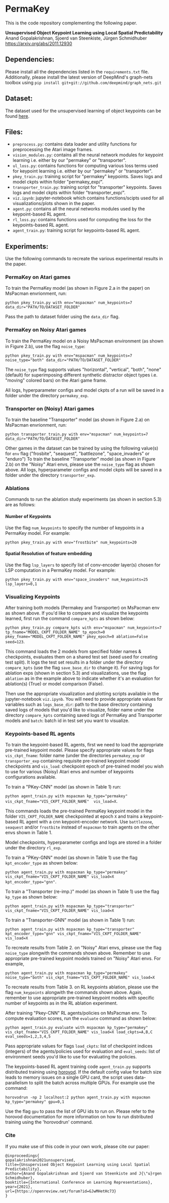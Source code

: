 # PermaKey
This is the code repository complementing the following paper. 

**Unsupervised Object Keypoint Learning using Local Spatial Predictability**  
Anand Gopalakrishnan, Sjoerd van Steenkiste, J&uuml;rgen Schmidhuber
https://arxiv.org/abs/2011.12930

## Dependencies:
Please install all the dependencies listed in the `requirements.txt` file. Additionally, please install the latest version of DeepMind's graph-nets toolbox using `pip install git+git://github.com/deepmind/graph_nets.git` 

## Dataset:
The dataset used for the unsupervised learning of object keypoints can be found [here](https://drive.google.com/file/d/1acothwSMI7ObOyZt3GfoMmrkjuTgHNT8/view?usp=sharing).

## Files:
* `preprocess.py`: contains data loader and utility functions for preprocessing the Atari image frames.
* `vision_modules.py`: contains all the neural network modules for keypoint learning i.e. either by our "permakey" or "transporter".
* `ul_loss.py`: contains functions for computing various loss terms used for keypoint learning i.e. either by our "permakey" or "transporter". 
* `pkey_train.py`: training script for "permakey" keypoints. Saves logs and model ckpts within folder "permakey_exp/".
* `transporter_train.py`: training script for "transporter" keypoints. Saves logs and model ckpts within folder "transporter_exp/".
* `viz.ipynb`: jupyter-notebook which contains functions/scipts used for all visualizations/plots shown in the paper.
* `agent.py`: contains all the neural networks modules used by the keypoint-based RL agent.
* `rl_loss.py`: contains functions used for computing the loss for the keypoints-based RL agent.
* `agent_train.py`: training script for keypoints-based RL agent.  


## Experiments:
Use the following commands to recreate the various experimental results in the paper.

### PermaKey on Atari games
To train the PermaKey model (as shown in Figure 2.a in the paper) on MsPacman envrionment, run:

`python pkey_train.py with env="mspacman" num_keypoints=7 data_dir="PATH/TO/DATASET_FOLDER"` 

Pass the path to dataset folder using the `data_dir` flag.

### PermaKey on Noisy Atari games
To train the PermaKey model on a Noisy MsPacman environment (as shown in Figure 2.b), use the flag `noise_type`:

`python pkey_train.py with env="mspacman" num_keypoints=7 noise_type="both" data_dir="PATH/TO/DATASET_FOLDER"`

The `noise_type` flag supports values "horizontal", "vertical", "both", "none" (default) for superimposing different synthetic distractor object types i.e. "moving" colored bars) on the Atari game frame.

All logs, hyperparameter configs and model ckpts of a run will be saved in a folder under the directory `permakey_exp`.

### Transporter on (Noisy) Atari games
To train the baseline "Transporter" model (as shown in Figure 2.a) on MsPacman envrionment, run: 

`python transporter_train.py with env="mspacman" num_keypoints=7 data_dir="PATH/TO/DATASET_FOLDER"`

Other games in the dataset can be trained by using the following value(s) for `env` flag ("frosbite", "seaquest", "battlezone", "space_invaders" or "enduro")
To train the baseline "Transporter" model (as shown in Figure 2.b) on the "Noisy" Atari envs, please use the `noise_type` flag as shown above.
All logs, hyperparameter configs and model ckpts will be saved in a folder under the directory `transporter_exp`.

### Ablations
Commands to run the ablation study experiments (as shown in section 5.3) are as follows:

#### Number of Keypoints
Use the flag `num_keypoints` to specify the number of keypoints in a PermaKey model. For example: 

`python pkey_train.py with env="frostbite" num_keypoints=20` 

#### Spatial Resolution of feature embedding
Use the flag `lsp_layers` to specify list of conv-encoder layer(s) chosen for LSP computation in a PermaKey model. For example:

`python pkey_train.py with env="space_invaders" num_keypoints=25 lsp_layers=0,1` 

### Visualizing Keypoints
After training both models (Permakey and Transporter) on MsPacman env as shown above. If you'd like to compare and visualize the keypoints learned, first run the command `compare_kpts` as shown below: 

`python pkey_train.py compare_kpts with env="mspacman" num_keypoints=7 tp_fname="MODEL_CKPT_FOLDER_NAME" tp_epoch=0 pkey_fname="MODEL_CKPT_FOLDER_NAME" pkey_epoch=0 ablation=False seed=123`.  

This command loads the 2 models from specified folder names & checkpoints, evaluates them on a shared test set (seed used for creating test split). It logs the test set results in a folder under the directory `compare_kpts` (use the flag `save_base_dir` to change it). For saving logs for ablation exps (shown in section 5.3) and visualizations, use the flag `ablation` as in the example above to indicate whether it's an evaluation for ablation(s) (True) or model comparison (False).    

Then use the appropriate visualization and plotting scripts available in the jupyter-notebook `viz.ipynb`. You will need to provide appropriate values for variables such as `logs_base_dir`: path to the base directory containing saved logs of models that you'd like to visualize, folder name under the directory `compare_kpts` containing saved logs of PermaKey and Transporter models and `batch`: batch id in test set you want to visualize.

### Keypoints-based RL agents
To train the keypoint-based RL agents, first we need to load the appropriate pre-trained keypoint model. Please specify appropriate values for flags `vis_ckpt_fname`: folder name (under the directories `permakey_exp` or `transporter_exp` containing requisite pre-trained keypoint model checkpoints and `vis_load`: checkpoint epoch of pre-trained model you wish to use for various (Noisy) Atari envs and number of keypoints configurations available.  

To train a "PKey-CNN" model (as shown in Table 1) run:

`python agent_train.py with mspacman kp_type="permakey" vis_ckpt_fname="VIS_CKPT_FOLDER_NAME"  vis_load=X`. 

This commands loads the pre-trained PermaKey keypoint model in the folder `VIS_CKPT_FOLDER_NAME` checkpointed at epoch `X` and trains a keypoint-based RL agent with a cnn keypoint-encoder network. 
Use `battlezone`, `seaquest` and/or `frostbite` instead of `mspacman` to train agents on the other envs shown in Table 1.

Model checkpoints, hyperparameter configs and logs are stored in a folder under the directory `rl_exp`. 

To train a "PKey-GNN" model (as shown in Table 1) use the flag `kpt_encoder_type` as shown below:

`python agent_train.py with mspacman kp_type="permakey" vis_ckpt_fname="VIS_CKPT_FOLDER_NAME" vis_load=X kpt_encoder_type="gnn"`.

To train a "Transporter (re-imp.)" model (as shown in Table 1) use the flag `kp_type` as shown below:

`python agent_train.py with mspacman kp_type="transporter" vis_ckpt_fname="VIS_CKPT_FOLDER_NAME" vis_load=X`

To train a "Transporter-GNN" model (as shown in Table 1) run:

`python agent_train.py with mspacman kp_type="transporter" kpt_encoder_type="gnn" vis_ckpt_fname="VIS_CKPT_FOLDER_NAME" vis_load=X`

To recreate results from Table 2. on "Noisy" Atari envs, please use the flag `noise_type` alongwith the commands shown above. Remember to use appropriate pre-trained keypoint models trained on "Noisy" Atari envs. For example,

`python agent_train.py with mspacman kp_type="permakey" noise_type="both" vis_ckpt_fname="VIS_CKPT_FOLDER_NAME" vis_load=X`

To recreate results from Table 3. on RL keypoints ablation, please use the flag `num_keypoints` alongwith the commands shown above. Again, remember to use appropriate pre-trained keypoint models with specific number of keypoints as in the RL ablation experiment.   

After training "Pkey-CNN" RL agents/policies on MsPacman env. To compute evaluation scores, run the `evaluate` command as shown below:

`python agent_train.py evaluate with mspacman kp_type="permakey" vis_ckpt_fname="VIS_CKPT_FOLDER_NAME" vis_load=X load_ckpts=A,B,C eval_seeds=1,2,3,4,5`  

Pass appropriate values for flags `load_ckpts`: list of checkpoint indices (integers) of the agents/policies used for evaluation and `eval_seeds`: list of environment seeds you'd like to use for evaluating the policies.

The keypoints-based RL agent training code `agent_train.py` supports distributed training using [horovod](https://horovod.readthedocs.io/en/stable/). If the default config value for batch size leads to memory issues on a single GPU card, the script uses data-parallelism to split the batch across multiple GPUs. For example use the command:

`horovodrun -np 2 localhost:2 python agent_train.py with mspacman kp_type="permakey" gpu=0,1`

Use the flag `gpu` to pass the list of GPU ids to run on. Please refer to the horovod documentation for more information on how to run distributed training using the 'horovodrun' command.



### Cite
If you make use of this code in your own work, please cite our paper:
```
@inproceedings{
gopalakrishnan2021unsupervised,
title={Unsupervised Object Keypoint Learning using Local Spatial Predictability},
author={Anand Gopalakrishnan and Sjoerd van Steenkiste and J{\"u}rgen Schmidhuber},
booktitle={International Conference on Learning Representations},
year={2021},
url={https://openreview.net/forum?id=GJwMHetHc73}
}
```
